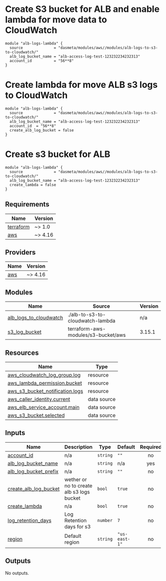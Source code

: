 # Create S3 bucket for ALB and enable lambda for move data to CloudWatch

```
module "alb-logs-lambda" {
  source              = "dasmeta/modules/aws//modules/alb-logs-to-s3-to-cloudwatch/"
  alb_log_bucket_name = "alb-access-log-test-123232234232313"
  account_id          = "56**8"
}

```

# Create lambda for move ALB s3 logs to CloudWatch

```
module "alb-logs-lambda" {
  source              = "dasmeta/modules/aws//modules/alb-logs-to-s3-to-cloudwatch/"
  alb_log_bucket_name = "alb-access-log-test-123232234232313"
  account_id  = "56**8"
  create_alb_log_bucket = false
}
```

# Create s3 bucket for ALB

```
module "alb-logs-lambda" {
  source              = "dasmeta/modules/aws//modules/alb-logs-to-s3-to-cloudwatch/"
  alb_log_bucket_name = "alb-access-log-test-123232234232313"
  create_lambda = false
}
```

<!-- BEGINNING OF PRE-COMMIT-TERRAFORM DOCS HOOK -->
## Requirements

| Name | Version |
|------|---------|
| <a name="requirement_terraform"></a> [terraform](#requirement\_terraform) | ~> 1.0 |
| <a name="requirement_aws"></a> [aws](#requirement\_aws) | ~> 4.16 |

## Providers

| Name | Version |
|------|---------|
| <a name="provider_aws"></a> [aws](#provider\_aws) | ~> 4.16 |

## Modules

| Name | Source | Version |
|------|--------|---------|
| <a name="module_alb_logs_to_cloudwatch"></a> [alb\_logs\_to\_cloudwatch](#module\_alb\_logs\_to\_cloudwatch) | ./alb-to-s3-to-cloudwatch-lambda | n/a |
| <a name="module_s3_log_bucket"></a> [s3\_log\_bucket](#module\_s3\_log\_bucket) | terraform-aws-modules/s3-bucket/aws | 3.15.1 |

## Resources

| Name | Type |
|------|------|
| [aws_cloudwatch_log_group.log](https://registry.terraform.io/providers/hashicorp/aws/latest/docs/resources/cloudwatch_log_group) | resource |
| [aws_lambda_permission.bucket](https://registry.terraform.io/providers/hashicorp/aws/latest/docs/resources/lambda_permission) | resource |
| [aws_s3_bucket_notification.logs](https://registry.terraform.io/providers/hashicorp/aws/latest/docs/resources/s3_bucket_notification) | resource |
| [aws_caller_identity.current](https://registry.terraform.io/providers/hashicorp/aws/latest/docs/data-sources/caller_identity) | data source |
| [aws_elb_service_account.main](https://registry.terraform.io/providers/hashicorp/aws/latest/docs/data-sources/elb_service_account) | data source |
| [aws_s3_bucket.selected](https://registry.terraform.io/providers/hashicorp/aws/latest/docs/data-sources/s3_bucket) | data source |

## Inputs

| Name | Description | Type | Default | Required |
|------|-------------|------|---------|:--------:|
| <a name="input_account_id"></a> [account\_id](#input\_account\_id) | n/a | `string` | `""` | no |
| <a name="input_alb_log_bucket_name"></a> [alb\_log\_bucket\_name](#input\_alb\_log\_bucket\_name) | n/a | `string` | n/a | yes |
| <a name="input_alb_log_bucket_prefix"></a> [alb\_log\_bucket\_prefix](#input\_alb\_log\_bucket\_prefix) | n/a | `string` | `""` | no |
| <a name="input_create_alb_log_bucket"></a> [create\_alb\_log\_bucket](#input\_create\_alb\_log\_bucket) | wether or no to create alb s3 logs bucket | `bool` | `true` | no |
| <a name="input_create_lambda"></a> [create\_lambda](#input\_create\_lambda) | n/a | `bool` | `true` | no |
| <a name="input_log_retention_days"></a> [log\_retention\_days](#input\_log\_retention\_days) | Log Retention days for s3 | `number` | `7` | no |
| <a name="input_region"></a> [region](#input\_region) | Default region | `string` | `"us-east-1"` | no |

## Outputs

No outputs.
<!-- END OF PRE-COMMIT-TERRAFORM DOCS HOOK -->
